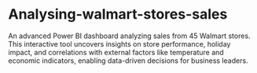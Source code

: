 # Analysing-walmart-stores-sales
An advanced Power BI dashboard analyzing sales from 45 Walmart stores. This interactive tool uncovers insights on store performance, holiday impact, and correlations with external factors like temperature and economic indicators, enabling data-driven decisions for business leaders.
